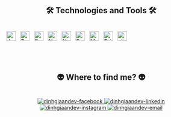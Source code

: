 <h2 align="center">🛠 Technologies and Tools 🛠</h2>
<br>
<!-- https://simpleicons.org/ -->
<span><img src="https://img.shields.io/badge/JavaScript-282C34?logo=javascript&logoColor=F7DF1E" alt="JavaScript logo" title="JavaScript" height="25" /></span>
&nbsp;
<span><img src="https://img.shields.io/badge/TypeScript-282C34?logo=typescript&logoColor=3178C6" alt="TypeScript logo" title="TypeScript" height="25" /></span>
&nbsp;
<span><img src="https://img.shields.io/badge/ReactJS-282C34?logo=react&logoColor=61DAFB" alt="ReactJS logo" title="ReactJS" height="25" /></span>
&nbsp;
<span><img src="https://img.shields.io/badge/next.js-000000?style=for-the-badge&logo=nextdotjs&logoColor=white" alt="Next.JS logo" title="NEXT.JS" height="25" /></span>
&nbsp;
<span><img src="https://img.shields.io/badge/Node.js-282C34?logo=node.js&logoColor=00F200" alt="Node.js logo" title="Node.js" height="25" /></span>
&nbsp;
<span><img src="https://img.shields.io/badge/Express-282C34?logo=express&logoColor=FFFFFF" alt="Express.js logo" title="Express.js" height="25" /></span>
&nbsp;
<span><img src="https://img.shields.io/badge/MongoDB-282C34?logo=mongodb&logoColor=47A248" alt="MongoDB logo" title="MongoDB" height="25" /></span>
&nbsp;
<span><img src="https://img.shields.io/badge/Tailwind%20CSS-282C34?logo=tailwind-css&logoColor=38B2AC" alt="TailwindCSS logo" title="TailwindCSS" height="25" /></span>
&nbsp;
<span><img src="https://img.shields.io/badge/git-282C34?logo=git&logoColor=F05032" alt="git logo" title="git" height="25" /></span>
&nbsp;

<br>
<br>
<br>

<br>
<h2 align="center">👽 Where to find me? 👽</h2>
<br>


<div align="center">
  <a href="https://www.facebook.com/dgiaan04" target="blank">
    <img src="https://img.icons8.com/bubbles/100/000000/facebook-new.png" alt="dinhgiaandev-facebook" />
  </a>
  <a href="https://www.linkedin.com/in/%C4%91inh-gia-%C3%A2n-5424a4300/" target="blank">
    <img src="https://img.icons8.com/bubbles/100/000000/linkedin.png" alt="dinhgiaandev-linkedin" />
  </a>
  <a href="https://www.instagram.com/dga.isme/" target="blank">
    <img src="https://img.icons8.com/bubbles/100/000000/instagram.png" alt="dinhgiaandev-instagram" />
  </a>
  <a href="mailto:dinhgiaanforwork@gmail.com" target="top">
    <img src="https://img.icons8.com/bubbles/100/000000/apple-mail.png" alt="dinhgiaandev-email" />
  </a>
</div>

<br>
<br>
